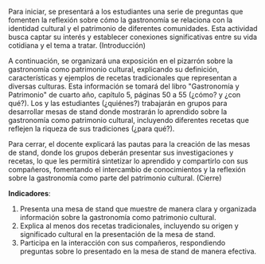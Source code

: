 Para iniciar, se presentará a los estudiantes una serie de preguntas que fomenten la reflexión sobre cómo la gastronomía se relaciona con la identidad cultural y el patrimonio de diferentes comunidades. Esta actividad busca captar su interés y establecer conexiones significativas entre su vida cotidiana y el tema a tratar. (Introducción)

A continuación, se organizará una exposición en el pizarrón sobre la gastronomía como patrimonio cultural, explicando su definición, características y ejemplos de recetas tradicionales que representan a diversas culturas. Esta información se tomará del libro "Gastronomía y Patrimonio" de cuarto año, capítulo 5, páginas 50 a 55 (¿cómo? y ¿con qué?). Los y las estudiantes (¿quiénes?) trabajarán en grupos para desarrollar mesas de stand donde mostrarán lo aprendido sobre la gastronomía como patrimonio cultural, incluyendo diferentes recetas que reflejen la riqueza de sus tradiciones (¿para qué?).

Para cerrar, el docente explicará las pautas para la creación de las mesas de stand, donde los grupos deberán presentar sus investigaciones y recetas, lo que les permitirá sintetizar lo aprendido y compartirlo con sus compañeros, fomentando el intercambio de conocimientos y la reflexión sobre la gastronomía como parte del patrimonio cultural. (Cierre)

**Indicadores**:

1. Presenta una mesa de stand que muestre de manera clara y organizada información sobre la gastronomía como patrimonio cultural.
2. Explica al menos dos recetas tradicionales, incluyendo su origen y significado cultural en la presentación de la mesa de stand.
3. Participa en la interacción con sus compañeros, respondiendo preguntas sobre lo presentado en la mesa de stand de manera efectiva.